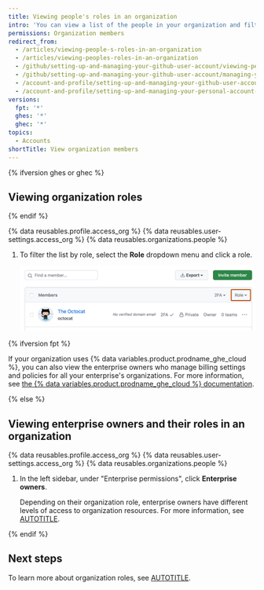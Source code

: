 ```yaml
---
title: Viewing people's roles in an organization
intro: 'You can view a list of the people in your organization and filter by their role.'
permissions: Organization members
redirect_from:
  - /articles/viewing-people-s-roles-in-an-organization
  - /articles/viewing-peoples-roles-in-an-organization
  - /github/setting-up-and-managing-your-github-user-account/viewing-peoples-roles-in-an-organization
  - /github/setting-up-and-managing-your-github-user-account/managing-your-membership-in-organizations/viewing-peoples-roles-in-an-organization
  - /account-and-profile/setting-up-and-managing-your-github-user-account/managing-your-membership-in-organizations/viewing-peoples-roles-in-an-organization
  - /account-and-profile/setting-up-and-managing-your-personal-account-on-github/managing-your-membership-in-organizations/viewing-peoples-roles-in-an-organization
versions:
  fpt: '*'
  ghes: '*'
  ghec: '*'
topics:
  - Accounts
shortTitle: View organization members
---
```


{% ifversion ghes or ghec %}

## Viewing organization roles

{% endif %}

{% data reusables.profile.access_org %}
{% data reusables.user-settings.access_org %}
{% data reusables.organizations.people %}
1. To filter the list by role, select the **Role** dropdown menu and click a role.

   ![Screenshot of the list of organization members. In the header of the list, a dropdown menu, labeled "Role," is outlined in dark orange.](/assets/images/help/organizations/view-list-of-people-in-org-by-role.png)

{% ifversion fpt %}

If your organization uses {% data variables.product.prodname_ghe_cloud %}, you can also view the enterprise owners who manage billing settings and policies for all your enterprise's organizations. For more information, see [the {% data variables.product.prodname_ghe_cloud %} documentation](/enterprise-cloud@latest/account-and-profile/setting-up-and-managing-your-personal-account-on-github/managing-your-membership-in-organizations/viewing-peoples-roles-in-an-organization#view-enterprise-owners-and-their-roles-in-an-organization).

{% else %}

## Viewing enterprise owners and their roles in an organization

{% data reusables.profile.access_org %}
{% data reusables.user-settings.access_org %}
{% data reusables.organizations.people %}
1. In the left sidebar, under "Enterprise permissions", click **Enterprise owners**.

    Depending on their organization role, enterprise owners have different levels of access to organization resources. For more information, see [AUTOTITLE](/admin/managing-accounts-and-repositories/managing-organizations-in-your-enterprise/managing-your-role-in-an-organization-owned-by-your-enterprise).

{% endif %}

## Next steps

To learn more about organization roles, see [AUTOTITLE](/organizations/managing-peoples-access-to-your-organization-with-roles/roles-in-an-organization).
